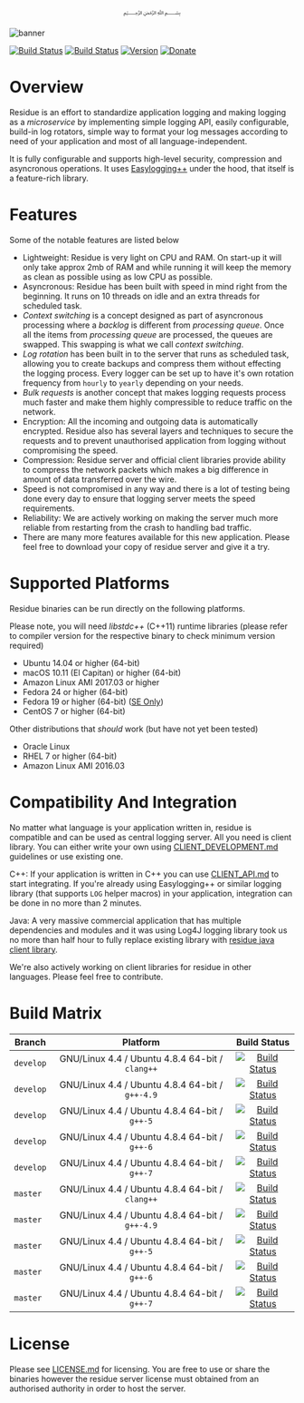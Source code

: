 <p align="center">
  ﷽
</p>

![banner]

[![Build Status](https://img.shields.io/travis/muflihun/residue/master.svg)](https://travis-ci.org/muflihun/residue/branches)
[![Build Status](https://img.shields.io/travis/muflihun/residue/develop.svg)](https://travis-ci.org/muflihun/residue/branches)
[![Version](https://img.shields.io/github/release/muflihun/residue.svg)](https://github.com/muflihun/residue/releases/latest)
[![Donate](https://img.shields.io/badge/Donate-PayPal-green.svg)](https://www.paypal.me/MuflihunDotCom/25)

# Overview
Residue is an effort to standardize application logging and making logging as a *microservice* by implementing simple logging API, easily configurable, build-in log rotators, simple way to format your log messages according to need of your application and most of all language-independent.

It is fully configurable and supports high-level security, compression and asyncronous operations. It uses [Easylogging++](https://github.com/muflihun/easyloggingpp) under the hood, that itself is a feature-rich library.

# Features
Some of the notable features are listed below

 * Lightweight: Residue is very light on CPU and RAM. On start-up it will only take approx 2mb of RAM and while running it will keep the memory as clean as possible using as low CPU as possible.
 * Asyncronous: Residue has been built with speed in mind right from the beginning. It runs on 10 threads on idle and an extra threads for scheduled task.
 * _Context switching_ is a concept designed as part of asyncronous processing where a *backlog* is different from *processing queue*. Once all the items from _processing queue_ are processed, the queues are swapped. This swapping is what we call *context switching*.
 * _Log rotation_ has been built in to the server that runs as scheduled task, allowing you to create backups and compress them without effecting the logging process. Every logger can be set up to have it's own rotation frequency from `hourly` to `yearly` depending on your needs.
 * _Bulk requests_ is another concept that makes logging requests process much faster and make them highly compressible to reduce traffic on the network.
 * Encryption: All the incoming and outgoing data is automatically encrypted. Residue also has several layers and techniques to secure the requests and to prevent unauthorised application from logging without compromising the speed.
 * Compression: Residue server and official client libraries provide ability to compress the network packets which makes a big difference in amount of data transferred over the wire.
 * Speed is not compromised in any way and there is a lot of testing being done every day to ensure that logging server meets the speed requirements.
 * Reliability: We are actively working on making the server much more reliable from restarting from the crash to handling bad traffic.
 * There are many more features available for this new application. Please feel free to download your copy of residue server and give it a try.
 
# Supported Platforms
Residue binaries can be run directly on the following platforms. 

Please note, you will need _libstdc++_ (C++11) runtime libraries (please refer to compiler version for the respective binary to check minimum version required)

 * Ubuntu 14.04 or higher (64-bit)
 * macOS 10.11 (El Capitan) or higher (64-bit)
 * Amazon Linux AMI 2017.03 or higher
 * Fedora 24 or higher (64-bit)
 * Fedora 19 or higher (64-bit) ([SE Only](https://github.com/muflihun/residue/blob/master/docs/INSTALL.md#special-edition))
 * CentOS 7 or higher (64-bit)
 
Other distributions that _should_ work (but have not yet been tested)
 * Oracle Linux
 * RHEL 7 or higher (64-bit)
 * Amazon Linux AMI 2016.03

# Compatibility And Integration
No matter what language is your application written in, residue is compatible and can be used as central logging server. All you need is client library. You can either write your own using [CLIENT_DEVELOPMENT.md](/docs/CLIENT_DEVELOPMENT.md) guidelines or use existing one.

C++: If your application is written in C++ you can use [CLIENT_API.md](/docs/CLIENT_API.md) to start integrating. If you're already using Easylogging++ or similar logging library (that supports `LOG` helper macros) in your application, integration can be done in no more than 2 minutes.

Java: A very massive commercial application that has multiple dependencies and modules and it was using Log4J logging library took us no more than half hour to fully replace existing library with [residue java client library](https://github.com/muflihun/residue-java).

We're also actively working on client libraries for residue in other languages. Please feel free to contribute.

# Build Matrix

| Branch | Platform | Build Status |
| -------- |:------------:|:------------:|
| `develop` | GNU/Linux 4.4 / Ubuntu 4.8.4 64-bit / `clang++` | [![Build Status](https://travis-matrix-badges.herokuapp.com/repos/muflihun/residue/branches/develop/1)](https://travis-ci.org/muflihun/residue) |
| `develop` | GNU/Linux 4.4 / Ubuntu 4.8.4 64-bit / `g++-4.9` | [![Build Status](https://travis-matrix-badges.herokuapp.com/repos/muflihun/residue/branches/develop/2)](https://travis-ci.org/muflihun/residue) |
| `develop` | GNU/Linux 4.4 / Ubuntu 4.8.4 64-bit / `g++-5` | [![Build Status](https://travis-matrix-badges.herokuapp.com/repos/muflihun/residue/branches/develop/3)](https://travis-ci.org/muflihun/residue) |
| `develop` | GNU/Linux 4.4 / Ubuntu 4.8.4 64-bit / `g++-6` | [![Build Status](https://travis-matrix-badges.herokuapp.com/repos/muflihun/residue/branches/develop/4)](https://travis-ci.org/muflihun/residue) |
| `develop` | GNU/Linux 4.4 / Ubuntu 4.8.4 64-bit / `g++-7` | [![Build Status](https://travis-matrix-badges.herokuapp.com/repos/muflihun/residue/branches/develop/5)](https://travis-ci.org/muflihun/residue) |
| `master` | GNU/Linux 4.4 / Ubuntu 4.8.4 64-bit / `clang++` | [![Build Status](https://travis-matrix-badges.herokuapp.com/repos/muflihun/residue/branches/master/1)](https://travis-ci.org/muflihun/residue) |
| `master` | GNU/Linux 4.4 / Ubuntu 4.8.4 64-bit / `g++-4.9` | [![Build Status](https://travis-matrix-badges.herokuapp.com/repos/muflihun/residue/branches/master/2)](https://travis-ci.org/muflihun/residue) |
| `master` | GNU/Linux 4.4 / Ubuntu 4.8.4 64-bit / `g++-5` | [![Build Status](https://travis-matrix-badges.herokuapp.com/repos/muflihun/residue/branches/master/3)](https://travis-ci.org/muflihun/residue) |
| `master` | GNU/Linux 4.4 / Ubuntu 4.8.4 64-bit / `g++-6` | [![Build Status](https://travis-matrix-badges.herokuapp.com/repos/muflihun/residue/branches/master/4)](https://travis-ci.org/muflihun/residue) |
| `master` | GNU/Linux 4.4 / Ubuntu 4.8.4 64-bit / `g++-7` | [![Build Status](https://travis-matrix-badges.herokuapp.com/repos/muflihun/residue/branches/master/5)](https://travis-ci.org/muflihun/residue) |

# License
Please see [LICENSE.md](/LICENSE.md) for licensing. You are free to use or share the binaries however the residue server license must obtained from an authorised authority in order to host the server.

  [banner]: https://raw.githubusercontent.com/muflihun/residue/master/docs/Residue.png
